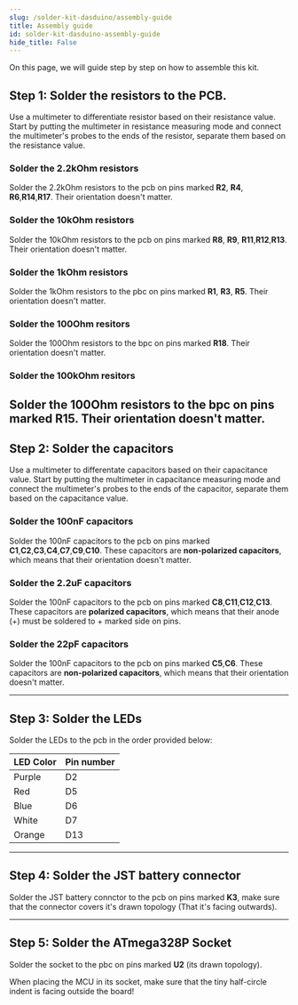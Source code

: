 ```yaml
---
slug: /solder-kit-dasduino/assembly-guide
title: Assembly guide
id: solder-kit-dasduino-assembly-guide 
hide_title: False
---
```

On this page, we will guide step by step on how to assemble this kit.

## Step 1: Solder the resistors to the PCB.
Use a multimeter to differentiate resistor based on their resistance value. Start by putting the multimeter in resistance measuring mode and connect the multimeter's probes to the ends of the resistor, separate them based on the resistance value.

### Solder the 2.2kOhm resistors
Solder the 2.2kOhm resistors to the pcb on pins marked **R2**, **R4**, **R6**,**R14**,**R17**. Their orientation doesn't matter. 

<CenteredImage src="/img/dasduinoCORE-solder-kit/2.2R_highlighted.jpg" alt="Highlighted pins for 2.2kOhm resistors" caption="Highlighted pins for 2.2kOhm resistors" width="400px"/>

### Solder the 10kOhm resistors
Solder the 10kOhm resistors to the pcb on pins marked **R8**, **R9**, **R11**,**R12**,**R13**. Their orientation doesn't matter. 
<CenteredImage src="/img/dasduinoCORE-solder-kit/10kR_highlighted.jpg" alt="Highlighted pins for 2.2kOhm resistors" caption="Highlighted pins for 10kOhm resistors" width="400px" />

### Solder the 1kOhm resistors
Solder the 1kOhm resistors to the pbc on pins marked **R1**, **R3**, **R5**. Their orientation doesn't matter.
<CenteredImage src="/img/dasduinoCORE-solder-kit/1kR_highlighted.jpg" alt="Highlighted pins for 2.2kOhm resistors" caption="Highlighted pins for 1kOhm resistors" width="400px"/>

### Solder the 100Ohm resitors
Solder the 100Ohm resistors to the bpc on pins marked **R18**. Their orientation doesn't matter.
<CenteredImage src="/img/dasduinoCORE-solder-kit/r18.jpg" alt="Highlighted pins for 100Ohm resistors" caption="Highlighted pins for 100Ohm resistors" width="400px"/>

### Solder the 100kOhm resitors
Solder the 100Ohm resistors to the bpc on pins marked **R15**. Their orientation doesn't matter.
<CenteredImage src="/img/dasduinoCORE-solder-kit/r15.jpg" alt="Highlighted pins for 100kOhm resistors" caption="Highlighted pins for 100kOhm resistors" width="400px"/>
---

## Step 2: Solder the capacitors
Use a multimeter to differentate capacitors based on their capacitance value. Start by putting the multimeter in capacitance measuring mode and connect the multimeter's probes to the ends of the capacitor, separate them based on the capacitance value.

### Solder the 100nF capacitors
Solder the 100nF capacitors to the pcb on pins marked **C1**,**C2**,**C3**,**C4**,**C7**,**C9**,**C10**. These capacitors are **non-polarized capacitors**, which means that their orientation doesn't matter.
<CenteredImage src="/img/dasduinoCORE-solder-kit/100FC_highlighted.jpg" alt="Highlighted pins for 100nF capacitors" caption="Highlighted pins for 100nF capacitors" width="400px"/>

### Solder the 2.2uF capacitors
Solder the 100nF capacitors to the pcb on pins marked **C8**,**C11**,**C12**,**C13**. These capacitors are **polarized capacitors**, which means that their anode (+) must be soldered to + marked side on pins.
<CenteredImage src="/img/dasduinoCORE-solder-kit/2.2uFC_highlighted.jpg" alt="Highlighted pins for 2.2uF capacitors" caption="Highlighted pins for 2.2uF capacitors" width="400px"/>

### Solder the 22pF capacitors
Solder the 100nF capacitors to the pcb on pins marked **C5**,**C6**. These capacitors are **non-polarized capacitors**, which means that their orientation doesn't matter.
<CenteredImage src="/img/dasduinoCORE-solder-kit/22pFC_highlighted.jpg" alt="Highlighted pins for 22pF capacitors" caption="Highlighted pins for 22pF capacitors" width="400px"/>

---

## Step 3: Solder the LEDs
Solder the LEDs to the pcb in the order provided below:

| **LED Color** 	| **Pin number** 	|
|---	|---	|
| Purple 	| D2 	|
| Red 	| D5 	|
| Blue 	| D6 	|
| White 	| D7 	|
| Orange 	| D13 	|
<CenteredImage src="/img/dasduinoCORE-solder-kit/led.jpg" alt="Marked pins on LED" caption="Marked pins on LED" width="600px"/>
<CenteredImage src="/img/dasduinoCORE-solder-kit/leds_highlighted.jpg" alt="Highlighted pins for LEDs" caption="Highlighted pins for LEDs" width="400px" />

---

## Step 4: Solder the JST battery connector
Solder the JST battery connctor to the pcb on pins marked **K3**, make sure that the connector covers it's drawn topology (That it's facing outwards).
<CenteredImage src="/img/dasduinoCORE-solder-kit/JST_highlighted.jpg" alt="Highlighted pins for JST battery conncetor" caption="Highlighted pins for JST battery conncetor" width="400px"/>

---

## Step 5: Solder the ATmega328P Socket
Solder the socket to the pbc on pins marked **U2** (its drawn topology).
<CenteredImage src="/img/dasduinoCORE-solder-kit/socket_highlighted.jpg" alt="Highlighted pins for ATmega328 MCU socket" caption="Highlighted pins for ATmega328 MCU socket" width="400px"/>

<WarningBox>When placing the MCU in its socket, make sure that the tiny half-circle indent is facing outside the board! </WarningBox>
